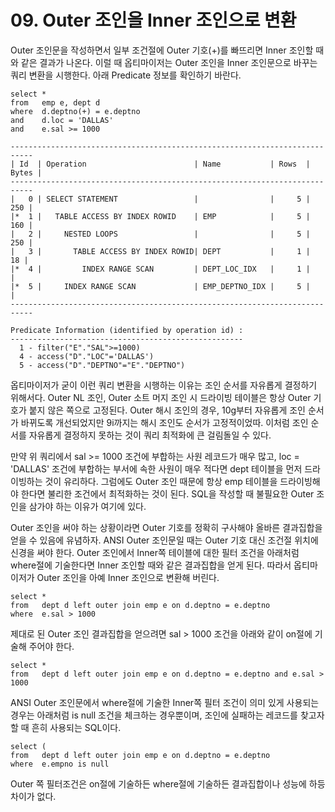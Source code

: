# 09. Outer 조인을 Inner 조인으로 변환

Outer 조인문을 작성하면서 일부 조건절에 Outer 기호(+)를 빠뜨리면 Inner 조인할 때와 같은 결과가 나온다. 이럴 때 옵티마이저는 Outer 조인을 Inner 조인문으로 바꾸는 쿼리 변환을 시행한다.
아래 Predicate 정보를 확인하기 바란다.
```
select *
from   emp e, dept d
where  d.deptno(+) = e.deptno
and    d.loc = 'DALLAS'
and    e.sal >= 1000

---------------------------------------------------------------------------
| Id  | Operation                        | Name           | Rows  | Bytes |
---------------------------------------------------------------------------
|   0 | SELECT STATEMENT                 |                |     5 |   250 |
|*  1 |   TABLE ACCESS BY INDEX ROWID    | EMP            |     5 |   160 |
|   2 |     NESTED LOOPS                 |                |     5 |   250 |
|   3 |       TABLE ACCESS BY INDEX ROWID| DEPT           |     1 |    18 |
|*  4 |         INDEX RANGE SCAN         | DEPT_LOC_IDX   |     1 |       |
|*  5 |     INDEX RANGE SCAN             | EMP_DEPTNO_IDX |     5 |       |
---------------------------------------------------------------------------

Predicate Information (identified by operation id) :
----------------------------------------------------
  1 - filter("E"."SAL">=1000)
  4 - access("D"."LOC"='DALLAS')
  5 - access("D"."DEPTNO"="E"."DEPTNO")
```
옵티마이저가 굳이 이런 쿼리 변환을 시행하는 이유는 조인 순서를 자유롭게 결정하기 위해서다. Outer NL 조인, Outer 소트 머지 조인 시 드라이빙 테이블은 항상 Outer 기호가 붙지 않은 쪽으로 고정된다.
Outer 해시 조인의 경우, 10g부터 자유롭게 조인 순서가 바뀌도록 개선되었지만 9i까지는 해시 조인도 순서가 고정적이었따. 이처럼 조인 순서를 자유롭게 결정하지 못하는 것이 쿼리 최적화에 큰 걸림돌일 수 있다.

만약 위 쿼리에서 sal >= 1000 조건에 부합하는 사원 레코드가 매우 많고, loc = 'DALLAS' 조건에 부합하는 부서에 속한 사원이 매우 적다면 dept 테이블을 먼저 드라이빙하는 것이 유리하다.
그럼에도 Outer 조인 때문에 항상 emp 테이블을 드라이빙해야 한다면 불리한 조건에서 최적화하는 것이 된다. SQL을 작성할 때 불필요한 Outer 조인을 삼가야 하는 이유가 여기에 있다.

Outer 조인을 써야 하는 상황이라면 Outer 기호를 정확히 구사해야 올바른 결과집합을 얻을 수 있음에 유념하자. ANSI Outer 조인문일 때는 Outer 기호 대신 조건절 위치에 신경을 써야 한다.
Outer 조인에서 Inner쪽 테이블에 대한 필터 조건을 아래처럼 where절에 기술한다면 Inner 조인할 때와 같은 결과집합을 얻게 된다. 따라서 옵티마이저가 Outer 조인을 아예 Inner 조인으로 변환해 버린다.
```
select *
from   dept d left outer join emp e on d.deptno = e.deptno
where  e.sal > 1000
```
제대로 된 Outer 조인 결과집합을 얻으려면 sal > 1000 조건을 아래와 같이 on절에 기술해 주어야 한다.
```
select *
from   dept d left outer join emp e on d.deptno = e.deptno and e.sal > 1000
```
ANSI Outer 조인문에서 where절에 기술한 Inner쪽 필터 조건이 의미 있게 사용되는 경우는 아래처럼 is null 조건을 체크하는 경우뿐이며, 조인에 실패하는 레코드를 찾고자 할 때 흔히 사용되는 SQL이다.
```
select (
from   dept d left outer join emp e on d.deptno = e.deptno
where  e.empno is null
```
Outer 쪽 필터조건은 on절에 기술하든 where절에 기술하든 결과집합이나 성능에 하등 차이가 없다.
